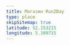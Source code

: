 ```yaml
---
title: Магазин Run2Day
type: place
skipSitemap: true
latitude: 52.153215
longitude: 5.389715
---
```

